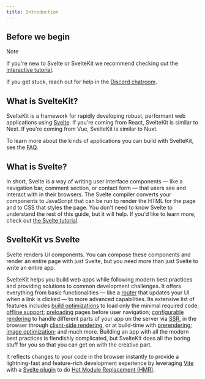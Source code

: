 ```yaml
---
title: Introduction
---
```


## Before we begin

> [!NOTE]
> If you're new to Svelte or SvelteKit we recommend checking out the [interactive tutorial](https://learn.svelte.dev).
>
> If you get stuck, reach out for help in the [Discord chatroom](https://svelte.dev/chat).

## What is SvelteKit?

SvelteKit is a framework for rapidly developing robust, performant web applications using [Svelte](https://svelte.dev/). If you're coming from React, SvelteKit is similar to Next. If you're coming from Vue, SvelteKit is similar to Nuxt.

To learn more about the kinds of applications you can build with SvelteKit, see the [FAQ](faq#what-can-i-make-with-sveltekit).

## What is Svelte?

In short, Svelte is a way of writing user interface components — like a navigation bar, comment section, or contact form — that users see and interact with in their browsers. The Svelte compiler converts your components to JavaScript that can be run to render the HTML for the page and to CSS that styles the page. You don't need to know Svelte to understand the rest of this guide, but it will help. If you'd like to learn more, check out [the Svelte tutorial](https://svelte.dev/tutorial).

## SvelteKit vs Svelte

Svelte renders UI components. You can compose these components and render an entire page with just Svelte, but you need more than just Svelte to write an entire app.

SvelteKit helps you build web apps while following modern best practices and providing solutions to common development challenges. It offers everything from basic functionalities — like a [router](glossary#Routing) that updates your UI when a link is clicked — to more advanced capabilities. Its extensive list of features includes [build optimizations](https://vitejs.dev/guide/features.html#build-optimizations) to load only the minimal required code; [offline support](service-workers); [preloading](link-options#data-sveltekit-preload-data) pages before user navigation; [configurable rendering](page-options) to handle different parts of your app on the server via [SSR](glossary#SSR), in the browser through [client-side rendering](glossary#CSR), or at build-time with [prerendering](glossary#Prerendering); [image optimization](images); and much more. Building an app with all the modern best practices is fiendishly complicated, but SvelteKit does all the boring stuff for you so that you can get on with the creative part.

It reflects changes to your code in the browser instantly to provide a lightning-fast and feature-rich development experience by leveraging [Vite](https://vitejs.dev/) with a [Svelte plugin](https://github.com/sveltejs/vite-plugin-svelte) to do [Hot Module Replacement (HMR)](https://github.com/sveltejs/vite-plugin-svelte/blob/main/docs/config.md#hot).
